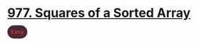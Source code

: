 # [977. Squares of a Sorted Array](https://leetcode.com/problems/squares-of-a-sorted-array/description/)

<code style="color: #ff375f; background-color: #482a30; padding: 8px;border-radius: 16px;min-width: 10px;">Easy</code>
